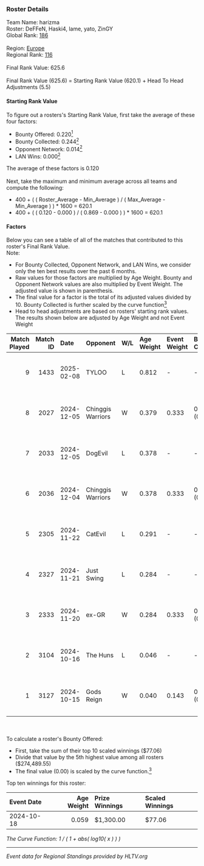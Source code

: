 ### Roster Details<br />
Team Name: harizma<br />
Roster: DeFFeN, Haski4, lame, yato, ZinGY<br />
Global Rank: [186](../../standings_global_2025_04_07.md)<br />
<br />
Region: [Europe]( ../../standings_europe_2025_04_07.md)<br />
Regional Rank: [116]( ../../standings_europe_2025_04_07.md)<br />
<br />
Final Rank Value:  625.6<br />
<br />
Final Rank Value (625.6) = Starting Rank Value (620.1) + Head To Head Adjustments (5.5)<br />

#### Starting Rank Value<br />
To figure out a rosters's Starting Rank Value, first take the average of these four factors:<br />
- Bounty Offered: 0.220[<sup>1</sup>](#table2)
- Bounty Collected: 0.244[<sup>2</sup>](#table1)
- Opponent Network: 0.014[<sup>2</sup>](#table1)
- LAN Wins: 0.000[<sup>2</sup>](#table1)

The average of these factors is 0.120<br />
<br />
Next, take the maximum and minimum average across all teams and compute the following:<br />
- 400 + ( ( Roster_Average - Min_Average ) / ( Max_Average - Min_Average ) ) * 1600 = 620.1
- 400 + ( ( 0.120 - 0.000 ) / ( 0.869 - 0.000 ) ) * 1600 = 620.1


#### Factors<br />
Below you can see a table of all of the matches that contributed to this roster's Final Rank Value.<br />
Note:<br />

- For Bounty Collected, Opponent Network, and LAN Wins, we consider only the ten best results over the past 6 months.
- Raw values for those factors are multiplied by Age Weight. Bounty and Opponent Network values are also multiplied by Event Weight. The adjusted value is shown in parenthesis.
- The final value for a factor is the total of its adjusted values divided by 10. Bounty Collected is further scaled by the curve function[<sup>3</sup>](#curveFunction)
- Head to head adjustments are based on rosters' starting rank values. The results shown below are adjusted by Age Weight and not Event Weight
<span id="table1"></span><br />


| Match Played | Match ID | Date       | Opponent          | W/L | Age Weight | Event Weight | Bounty Collected | Opponent Network | LAN Wins  | H2H Adj. | Roster                              |
| -: | -: | :- | :- | :- | :- | :- | :- | :- | :- | -: | :- |
|            9 |     1433 | 2025-02-08 | TYLOO             | L   | 0.812      | -            | -                | -                | -         |    -3.79 | DeFFeN, Haski4, lame, yato, ZinGY   |
|            8 |     2027 | 2024-12-05 | Chinggis Warriors | W   | 0.379      | 0.333        | 0.029 (0.004)    | 0.545 (0.069)    | 0 (0.000) |    10.02 | DeFFeN, Geneka, Haski4, lame, ZinGY |
|            7 |     2033 | 2024-12-05 | DogEvil           | L   | 0.378      | -            | -                | -                | -         |    -6.58 | DeFFeN, Geneka, Haski4, lame, ZinGY |
|            6 |     2036 | 2024-12-04 | Chinggis Warriors | W   | 0.378      | 0.333        | 0.029 (0.004)    | 0.545 (0.069)    | 0 (0.000) |    10.09 | DeFFeN, Geneka, Haski4, lame, ZinGY |
|            5 |     2305 | 2024-11-22 | CatEvil           | L   | 0.291      | -            | -                | -                | -         |    -5.96 | DeFFeN, Geneka, Haski4, lame, ZinGY |
|            4 |     2327 | 2024-11-21 | Just Swing        | L   | 0.284      | -            | -                | -                | -         |    -4.13 | DeFFeN, Geneka, Haski4, lame, ZinGY |
|            3 |     2333 | 2024-11-20 | ex-GR             | W   | 0.284      | 0.333        | 0.006 (0.001)    | 0.023 (0.002)    | 0 (0.000) |     4.98 | DeFFeN, Geneka, Haski4, lame, ZinGY |
|            2 |     3104 | 2024-10-16 | The Huns          | L   | 0.046      | -            | -                | -                | -         |    -0.09 | DeFFeN, Haski4, lame, Sange, ZinGY  |
|            1 |     3127 | 2024-10-15 | Gods Reign        | W   | 0.040      | 0.143        | 0.017 (0.000)    | 0.280 (0.002)    | 0 (0.000) |     0.96 | DeFFeN, Haski4, lame, Sange, ZinGY  |

<br />
<span id="table2"></span><br />
To calculate a roster's Bounty Offered:<br />

- First, take the sum of their top 10 scaled winnings ($77.06)
- Divide that value by the 5th highest value among all rosters ($274,489.55)
- The final value (0.00) is scaled by the curve function.[<sup>3</sup>](#curveFunction)

Top ten winnings for this roster:<br />

| Event Date | Age Weight | Prize Winnings | Scaled Winnings |
| :- | -: | :- | :- |
| 2024-10-18 |      0.059 | $1,300.00      | $77.06          |


<span id="curveFunction"></span>_The Curve Function: 1 / ( 1 + abs( log10( x ) ) )_<br />

---
_Event data for Regional Standings provided by HLTV.org_<br />
